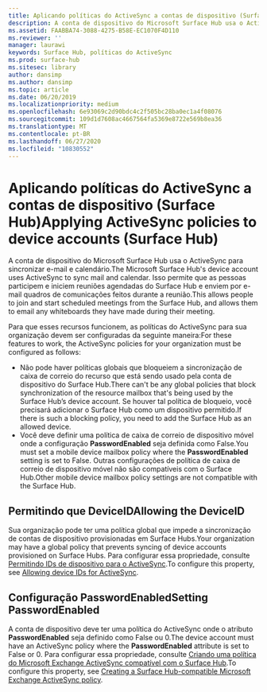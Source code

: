 ```yaml
---
title: Aplicando políticas do ActiveSync a contas de dispositivo (Surface Hub)
description: A conta de dispositivo do Microsoft Surface Hub usa o ActiveSync para sincronizar e-mail e calendário. Isso permite que as pessoas participem e iniciem reuniões agendadas do Surface Hub e enviem por e-mail quadros de comunicações feitos durante a reunião.
ms.assetid: FAABBA74-3088-4275-B58E-EC1070F4D110
ms.reviewer: ''
manager: laurawi
keywords: Surface Hub, políticas do ActiveSync
ms.prod: surface-hub
ms.sitesec: library
author: dansimp
ms.author: dansimp
ms.topic: article
ms.date: 06/20/2019
ms.localizationpriority: medium
ms.openlocfilehash: 6e93069c2d90bdc4c2f505bc28ba0ec1a4f08076
ms.sourcegitcommit: 109d1d7608ac4667564fa5369e8722e569b8ea36
ms.translationtype: MT
ms.contentlocale: pt-BR
ms.lasthandoff: 06/27/2020
ms.locfileid: "10830552"
---
```

# <span data-ttu-id="6007e-105">Aplicando políticas do ActiveSync a contas de dispositivo (Surface Hub)</span><span class="sxs-lookup"><span data-stu-id="6007e-105">Applying ActiveSync policies to device accounts (Surface Hub)</span></span>


<span data-ttu-id="6007e-106">A conta de dispositivo do Microsoft Surface Hub usa o ActiveSync para sincronizar e-mail e calendário.</span><span class="sxs-lookup"><span data-stu-id="6007e-106">The Microsoft Surface Hub's device account uses ActiveSync to sync mail and calendar.</span></span> <span data-ttu-id="6007e-107">Isso permite que as pessoas participem e iniciem reuniões agendadas do Surface Hub e enviem por e-mail quadros de comunicações feitos durante a reunião.</span><span class="sxs-lookup"><span data-stu-id="6007e-107">This allows people to join and start scheduled meetings from the Surface Hub, and allows them to email any whiteboards they have made during their meeting.</span></span>

<span data-ttu-id="6007e-108">Para que esses recursos funcionem, as políticas do ActiveSync para sua organização devem ser configuradas da seguinte maneira:</span><span class="sxs-lookup"><span data-stu-id="6007e-108">For these features to work, the ActiveSync policies for your organization must be configured as follows:</span></span>

-   <span data-ttu-id="6007e-109">Não pode haver políticas globais que bloqueiem a sincronização de caixa de correio do recurso que está sendo usado pela conta de dispositivo do Surface Hub.</span><span class="sxs-lookup"><span data-stu-id="6007e-109">There can't be any global policies that block synchronization of the resource mailbox that's being used by the Surface Hub’s device account.</span></span> <span data-ttu-id="6007e-110">Se houver tal política de bloqueio, você precisará adicionar o Surface Hub como um dispositivo permitido.</span><span class="sxs-lookup"><span data-stu-id="6007e-110">If there is such a blocking policy, you need to add the Surface Hub as an allowed device.</span></span>
-   <span data-ttu-id="6007e-111">Você deve definir uma política de caixa de correio de dispositivo móvel onde a configuração **PasswordEnabled** seja definida como False.</span><span class="sxs-lookup"><span data-stu-id="6007e-111">You must set a mobile device mailbox policy where the **PasswordEnabled** setting is set to False.</span></span> <span data-ttu-id="6007e-112">Outras configurações de política de caixa de correio de dispositivo móvel não são compatíveis com o Surface Hub.</span><span class="sxs-lookup"><span data-stu-id="6007e-112">Other mobile device mailbox policy settings are not compatible with the Surface Hub.</span></span>

## <span data-ttu-id="6007e-113">Permitindo que DeviceID</span><span class="sxs-lookup"><span data-stu-id="6007e-113">Allowing the DeviceID</span></span>


<span data-ttu-id="6007e-114">Sua organização pode ter uma política global que impede a sincronização de contas de dispositivo provisionadas em Surface Hubs.</span><span class="sxs-lookup"><span data-stu-id="6007e-114">Your organization may have a global policy that prevents syncing of device accounts provisioned on Surface Hubs.</span></span> <span data-ttu-id="6007e-115">Para configurar essa propriedade, consulte [Permitindo IDs de dispositivo para o ActiveSync](appendix-a-powershell-scripts-for-surface-hub.md#whitelisting-device-ids-cmdlet).</span><span class="sxs-lookup"><span data-stu-id="6007e-115">To configure this property, see [Allowing device IDs for ActiveSync](appendix-a-powershell-scripts-for-surface-hub.md#whitelisting-device-ids-cmdlet).</span></span>

## <span data-ttu-id="6007e-116">Configuração PasswordEnabled</span><span class="sxs-lookup"><span data-stu-id="6007e-116">Setting PasswordEnabled</span></span>


<span data-ttu-id="6007e-117">A conta de dispositivo deve ter uma política do ActiveSync onde o atributo **PasswordEnabled** seja definido como False ou 0.</span><span class="sxs-lookup"><span data-stu-id="6007e-117">The device account must have an ActiveSync policy where the **PasswordEnabled** attribute is set to False or 0.</span></span> <span data-ttu-id="6007e-118">Para configurar essa propriedade, consulte [Criando uma política do Microsoft Exchange ActiveSync compatível com o Surface Hub](appendix-a-powershell-scripts-for-surface-hub.md#create-compatible-as-policy).</span><span class="sxs-lookup"><span data-stu-id="6007e-118">To configure this property, see [Creating a Surface Hub-compatible Microsoft Exchange ActiveSync policy](appendix-a-powershell-scripts-for-surface-hub.md#create-compatible-as-policy).</span></span>

 

 





